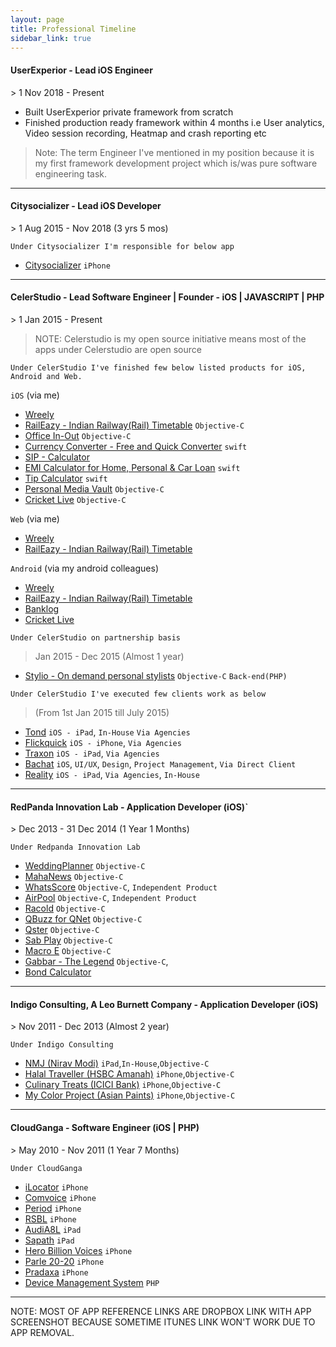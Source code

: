 ```yaml
---
layout: page
title: Professional Timeline
sidebar_link: true
---
```



<h4>UserExperior - Lead iOS Engineer</h4>
> 1 Nov 2018 - Present

- Built UserExperior private framework from scratch
- Finished production ready framework within 4 months i.e User analytics, Video
session recording, Heatmap and crash reporting etc

> Note: The term Engineer I've mentioned in my position because it is my first framework development project which is/was pure software engineering task.

---

<h4>Citysocializer - Lead iOS Developer</h4>
> 1 Aug 2015 - Nov 2018 (3 yrs 5 mos)

<!-- 
Well, Working independently at Celerstudio has made me realize that ideas, products, startups etc etc are good things but for monthly expenses parallely you really need something `which is profitable` (product) `or` you are working for someone `who is profitable`(employer) and Yep for that I had `Citysocializer`(my employer) subscription-based social networking website & app based in London  where I was working as Lead iOS Developer since Aug 2015 remotely from India only. -->

<!-- I'd enjoyed working for Citysocializer as part-time developer (yep working only 3 days in a week). Because of this, on remaining days, I'd easily focused on my own product work under Celerstudio. -->

`Under Citysocializer I'm responsible for below app`
- <a href="https://itunes.apple.com/in/app/citysocializer/id581315807?mt=8" target="_blank">Citysocializer</a> `iPhone`

---

<h4>CelerStudio - Lead Software Engineer | Founder - iOS | JAVASCRIPT | PHP</h4>
> 1 Jan 2015 - Present

> NOTE: Celerstudio is my open source initiative means most of the apps under Celerstudio are open source

<!-- <p>
    After spending almost 10 months at CelerApps (11 March 2014 - 31 Dec 2014) I realize that there is something which I want to transform i.e the amount of time spend on a product because without your dedicated effort it's not possible to build any perfect product.
</p>
<p>
    At CelerApps working mostly on client work, which become little bit difficult for me to create something as there are so many activities to do while you are working as a consulting company but I love working for CelerApps under RedPanda Innovation Lab all people are smart, talented and loveable.
</p>
<p>
    So, again after a lot of discussion with my colleagues at CelerApps I decided to leave CelerApps as it is under RedPanda Innovation Lab and started my own independent product development firm <a href="https://celerstudio.com" target="_blank">CelerStudio</a>.
</p> -->
<!-- <p>
    From 1st of January 2015,  I started working on CelerStudio products and Yep, there is no office for CelerStudio I am working from different different co-working spaces (<a href="https://theplayce.in" target="_blank">The Playce</a>, <a href="https://workloft.in" target="_blank">Workloft</a>, <a href="https://workamp.co" target="_blank">Workamp</a>, <a href="https://of10.in" target="_blank">Of10</a>) basically a startup campuses where entrepreneurs together building something for themselves.
</p> -->

`Under CelerStudio I've finished few below listed products for iOS, Android and Web.`

`iOS` (via me)
- <a href="https://wreely.com" target="_blank">Wreely</a>
- <a href="https://angel.co/projects/375458-raileazy-indian-railway-rail-timetable?src=startup_profile" target="_blank">RailEazy - Indian Railway(Rail) Timetable</a> `Objective-C`
- <a href="https://angel.co/projects/375467-office-in-out?src=startup_profile" target="_blank">Office In-Out</a> `Objective-C`
- <a href="https://angel.co/projects/401144-currency-converter-free-and-quick-converter?src=more_projects" target="_blank">Currency Converter - Free and Quick Converter</a> `swift`
- <a href="https://angel.co/projects/374606-sip-calculator?src=more_projects" target="_blank">SIP - Calculator</a>
- <a href="https://angel.co/projects/374602-emi-calculator-for-home-personal-car-loan?src=more_projects" target="_blank">EMI Calculator for Home, Personal & Car Loan</a> `swift`
- <a href="https://angel.co/projects/374608-tip-calculator-calculate-tip-and-split-the-bill?src=more_projects" target="_blank">Tip Calculator</a> `swift`
- <a href="https://angel.co/projects/374610-personal-media-vault?src=more_projects" target="_blank">Personal Media Vault</a> `Objective-C`
- <a href="https://www.dropbox.com/sh/ulqptfv8znowheq/AABCCeJMJHITb5ToJT_1d_pTa?dl=0" target="_blank">Cricket Live</a> `Objective-C`

`Web` (via me)
- <a href="https://wreely.com" target="_blank">Wreely</a>
- <a href="https://angel.co/projects/375475-raileazy-indian-railway-rail-timetable?src=more_projects" target="_blank">RailEazy - Indian Railway(Rail) Timetable</a>

`Android` (via my android colleagues)
- <a href="https://wreely.com" target="_blank">Wreely</a> 
- <a href="https://angel.co/projects/375474-raileazy-indian-railway-android-apps-on-google-play?src=more_projects" target="_blank">RailEazy - Indian Railway(Rail) Timetable</a>
- <a href="https://angel.co/projects/375472-banklog-android-apps-on-google-play?src=more_projects" target="_blank">Banklog</a>
- <a href="https://angel.co/projects/375473-cricket-live-android-apps-on-google-play?src=more_projects" target="_blank">Cricket Live</a>

`Under CelerStudio on partnership basis`
> Jan 2015 - Dec 2015 (Almost 1 year)

- <a href="https://invis.io/YVRU3AUBHUM" target="_blank">Stylio - On demand personal stylists</a> `Objective-C` `Back-end(PHP)`

`Under CelerStudio I've executed few clients work as below`
> (From 1st Jan 2015 till July 2015)

- <a href="https://www.dropbox.com/sh/9xkljq05m6059li/AAAisZOs0EBkKDyxYjcTCtHFa?dl=0" target="_blank">Tond</a> `iOS - iPad`, `In-House` `Via Agencies`
- <a href="https://itunes.apple.com/us/app/flickquick-photosharing/id1178623004?mt=8" target="_blank">Flickquick</a> `iOS - iPhone`, `Via Agencies`
- <a href="https://itunes.apple.com/us/app/traxonapp/id433599272?mt=8" target="_blank">Traxon</a> `iOS - iPad`, `Via Agencies`
- <a href="" target="_blank">Bachat</a> `iOS`, `UI/UX`, `Design`, `Project Management`, `Via Direct Client`
- <a href="https://www.dropbox.com/sh/cjyquh8gavhzg1l/AAA2O7fspNVIfciMMprGgwUna?dl=0" target="_blank">Reality</a> `iOS - iPad`, `Via Agencies`, `In-House`

<!-- <p>
    Let’s see whether my decision will become right or wrong but whatever its all about experience and someone said
    <span style="font-weight:bold;">"If you always make the right decision, the safe decision, the one most people make, you will be the same as everyone else."</span>
</p> -->

---

<h4>RedPanda Innovation Lab - Application Developer (iOS)`</h4>
> Dec 2013 - 31 Dec 2014 (1 Year 1 Months)

<!-- <p>At CelerApps along with Redpanda Team with a lot of Karan support, I have learned a lot from him what exactly the entrepreneur means to me and I found that it's not as easy as I thought but remember <span style="font-weight:bold;">"in life nothing is simple as simpler".</span></p>
<p>Remember for your survive and monthly expenses you have to do consulting, without consulting it's not possible to generate money except if you have some amazing product but currently, we don't have it.</p>
<p>The reason behind CelerApps that we guys who really want to build some product with earning capabilities along with consulting till date when we are capable of surviving through our product.</p>
<p>But building a good product it's not a simple thing but we tried along with our consulting work.</p>
<p>After few hard work, we build WhatScore(Watch score along with chat) an Extended Version of Cricket Live App and we failed but always remember <span style="font-weight:bold;">"failure is a first step for success."</span> </p>
<p>Now at CelerApps we are doing great with consulting work we build dozens of mobile apps for differents brands & together 40+ All over apps experience and everyone here handling his entrepreneurship role under Karan guideline.</p>
<p>What next for product.. yep we again trying our luck with one awesome idea and will always try our luck with dedicated hard work remember <span style="font-weight:bold;">"Each mistake teaches you something new about yourself. There is no failure, remember, except in no longer trying. It is the courage to continue that counts."</span></p> -->

`Under Redpanda Innovation Lab`
- <a href="https://www.dropbox.com/sh/pg3wr1zpp8ocffi/AAD5akJlrcG9Zvg80qzrFkERa?dl=0" target="_blank">WeddingPlanner</a> `Objective-C`
- <a href="https://itunes.apple.com/in/app/mahanews/id871107735?mt=8" target="_blank">MahaNews</a> `Objective-C`
- <a href="https://www.dropbox.com/sh/yq8rk16y39go926/AADclGXp9sdLqStYPO4dJRtAa?dl=0" target="_blank">WhatsScore</a> `Objective-C`, `Independent Product`
- <a href="https://www.dropbox.com/sh/0bnbt6k9g8dxvz2/AACXUByyAt6VRenQOENEvFFga?dl=0" target="_blank">AirPool</a> `Objective-C`, `Independent Product`
- <a href="https://www.dropbox.com/sh/4prz0sahsi27zct/AADh6kKhnVC7_D0varGKmoHOa?dl=0" target="_blank">Racold</a> `Objective-C`
- <a href="https://www.dropbox.com/sh/d8c7pqvw7qmb3ez/AADm44YyOOLst39o16bddswEa?dl=0" target="_blank">QBuzz for QNet</a> `Objective-C`
- <a href="https://www.dropbox.com/sh/wqbd0oskrmb82je/AACDmraF2ncR-sSKMBNs8n2wa?dl=0" target="_blank">Qster</a> `Objective-C`
- <a href="https://www.dropbox.com/sh/cxd5338k3jt71kr/AABTGAiBBV05IZ3vx3JHZvJYa?dl=0" target="_blank">Sab Play</a> `Objective-C`
- <a href="https://www.dropbox.com/sh/uupj6xxec8acur4/AACJ6X3cjqxuLns5uIQSjPPXa?dl=0" target="_blank">Macro E</a> `Objective-C`
- <a href="https://itunes.apple.com/in/app/gabbar-the-legend/id785219111?mt=8" target="_blank">Gabbar - The Legend</a> `Objective-C`,
- <a href="https://www.dropbox.com/sh/l3u5myh8pudxr8b/AACT8DOCPEXNMNVkjhVPwJiea?dl=0" target="_blank">Bond Calculator</a> 

<!-- <p>P.S: I mentioned 11 March which was the start date of CelerApps because at that day https://celerapps.com site becomes live.</p> -->


<!-- <h4>RedPanda Innovation Lab - Lead iOS Developer</h4>
> Dec 2013 - Mar 2014 (4 month)
 -->
<!-- <p>After spending almost 2 years at Indigo Consulting I thought let's do something different and then I joined Redpanda. The place where I found most intelligent people ever and still learning a lot every day.</p>
<p>But after a few month, I feel I want to do something with my own ideas like we did in indigo through unofficial CelerApps.Then Karan (Founder of Redpanda) suggested me lets start your own company under RedPanda Venture and do what you really want to do.</p>
<p>Then after a formal agreement with Karan I called Shivam(Android Developer) and Saya(Android Developer) from Indigo Consulting & they joined me along with Pooja as Windows Developer.</p>
<p>So we finally found CelerApps here at Redpanda as RedPanda Venture.</p> -->

<!-- `Under Redpanda Innovation Lab` -->
<!-- - <a href="https://itunes.apple.com/in/app/gabbar-the-legend/id785219111?mt=8" target="_blank">Gabbar - The Legend</a> `Objective-C`, `Independent Product`
- <a href="https://www.dropbox.com/sh/l3u5myh8pudxr8b/AACT8DOCPEXNMNVkjhVPwJiea?dl=0" target="_blank">Bond Calculator</a> `Independent Product`
 -->
---

<h4>Indigo Consulting, A Leo Burnett Company - Application Developer (iOS) </h4>
> Nov 2011 - Dec 2013 (Almost 2 year)

<!-- <p>Worked on iOS based application for reputed brands like ICICI Bank, Asian Paints, and HSBC Amanah.</p>
<p>The place where we actually founded CelerApps with my friends (Shivam Singh and Saya Godshala), here we started thinking on our own ideas and we did.</p>
<p>Here we created Office In-Out, Cricket Live, Indian Railway, Media vault and BankLog like apps and remember this are all our own app and later officially labeled under CelerApps.</p> -->

`Under Indigo Consulting`
- <a href="https://www.dropbox.com/sh/tu82va8ovad4fj6/AAC-_WYR_8PkMlvsSe84TH3va?dl=0" target="_blank">NMJ (Nirav Modi)</a> `iPad`,`In-House`,`Objective-C`
- <a href="https://www.dropbox.com/sh/4nz5u9oc3dd47hr/AAASFLdJWHwIfe4N2v9DrRA2a?dl=0" target="_blank">Halal Traveller (HSBC Amanah)</a> `iPhone`,`Objective-C`
- <a href="https://www.dropbox.com/sh/jqnjx9qdpedcmyq/AABBX3-3DQfc5SNnh2XxJZKga?dl=0" target="_blank">Culinary Treats (ICICI Bank)</a> `iPhone`,`Objective-C`
- <a href="https://www.dropbox.com/sh/2a5m2q3maq7jcfj/AAAUAIDBK-Lpzs5HkT8iclDMa?dl=0" target="_blank">My Color Project (Asian Paints)</a> `iPhone`,`Objective-C`

---

<h4>CloudGanga - Software Engineer (iOS | PHP)</h4>
> May 2010 - Nov 2011 (1 Year 7 Months)

<!-- <p>Worked on so many iOS-based utility apps and also worked on PHP based site.</p>
<p>Here learned a lot about PHP and learned that PHP is a quick server side language which every mobile developer should know.</p> -->

`Under CloudGanga`
- <a href="https://www.dropbox.com/sh/rjceequtujg70p6/AAACJYBFxFgL2Az-zePyvjPaa?dl=0" target="_blank">iLocator</a> `iPhone`
- <a href="https://www.dropbox.com/sh/4ujs5kvfrqlwq39/AADCGDXVrq-fD38Fwxp2Vdx4a?dl=0" target="_blank">Comvoice</a> `iPhone`
- <a href="https://www.dropbox.com/sh/odj0hs2l78bv3f7/AACEox0mLG_-Az1L7G8zbuhga?dl=0" target="_blank">Period</a> `iPhone`
- <a href="https://www.dropbox.com/sh/h8cja5hfy3ie3t6/AADkaR9yQ747HsFdMQcgHmcVa?dl=0" target="_blank">RSBL</a> `iPhone`
- <a href="https://www.dropbox.com/sh/yyzdw912awwbh4w/AAAiu1b7s2-9sAThsXfJcZdKa?dl=0" target="_blank">AudiA8L</a> `iPad`
- <a href="https://www.dropbox.com/sh/dgaw8hrrp4bvmc1/AAAcInsBXSYi64UX_G8vh4woa?dl=0" target="_blank">Sapath</a> `iPad`
- <a href="https://www.dropbox.com/sh/5o9sosy80nrxdac/AAD9e3XNuIi0Ybe2PNVu6Vy4a?dl=0" target="_blank">Hero Billion Voices</a> `iPhone`
- <a href="https://www.dropbox.com/sh/f4gywbwy3cuw64s/AAAt810CFcLbX3Ltcfz4fng3a?dl=0" target="_blank">Parle 20-20</a> `iPhone`
- <a href="https://www.dropbox.com/sh/a93l9dftxtz8xty/AACTLFMp1Qt797anXDBx3qnba?dl=0" target="_blank">Pradaxa</a> `iPhone`
- <a href="https://www.dropbox.com/sh/zogh35quspqseno/AAC-2-BP0od4C6L31kETITbda?dl=0" target="_blank">Device Management System</a> `PHP`

---

<!-- <h4>Magnanimous Software - iOS Developer</h4>
> Nov 2010 - Apr 2011 (6 month)
 -->
<!-- <p>Based on QT C++ experience I got selected here and this is the place where I learned HOW TO CODE in iOS and lots more.</p> -->

<!-- `Under Magnanimous Software`
- <a href="https://www.dropbox.com/sh/muqyokx0njmo6dy/AACgqCmWDNXL5e7i04tJSVR8a?dl=0" target="_blank">eBillity</a> `iPhone`
- <a href="https://www.dropbox.com/sh/rrwqt5o4je5tvut/AABh-hWPw8wLSA65SppELrG3a?dl=0" target="_blank">Pocket Agent</a> `iPhone`
- <a href="https://www.dropbox.com/sh/svnpj8sdq6rog3o/AABv2w3JrcFtltSvkmzo9AM_a?dl=0" target="_blank">Event Locator</a> `iPhone`
 -->

<!-- <h4>Fortune Infocomm - QT C++ GUI Programmer</h4>
> May 17 Nov 2010 - Nov 2010 (6 month) -->

<!-- <p>On 15 May I submitted my last year project Black-Book and after one day of rest, I started working on fortune Infocomm from 17th May. Here I worked on different programming languages like QT, PHP and .NET but mostly worked on QT almost 4 & half month.</p>
<p>My fresh 6-month experience with almost no salary ;) but enjoyed a lot working on different technology and learned that <span style="font-weight:bold;">"at career start don't bother about salary & all, just do what you really want to do and love."</span></p> -->

<!-- `Under Fortune Infocomm` -->
<!-- > You won't believe here I worked on an app which was similar to whatspp or says more advanced version and I was almost leading the project via managing 2 android, 2 windows, 1 iOS developer and I was responsible for Nokia device using QT C++ and as a backend developer using C#. -->

<!-- - <a href="" target="_blank">SPC (Smart Phone Connected)</a> `Nokia Devices`, `QT C++`, `C#` -->

NOTE: MOST OF APP REFERENCE LINKS ARE DROPBOX LINK WITH APP SCREENSHOT BECAUSE SOMETIME ITUNES LINK WON'T WORK DUE TO APP REMOVAL.
